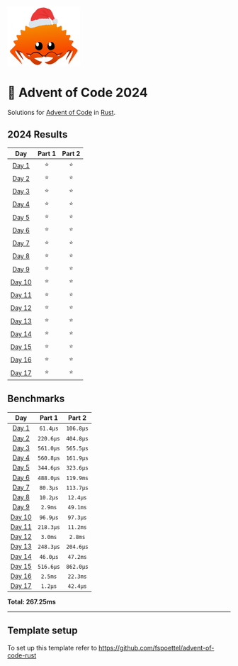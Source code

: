 <img src="./.assets/christmas_ferris.png" width="164">

# 🎄 Advent of Code 2024

Solutions for [Advent of Code](https://adventofcode.com/) in [Rust](https://www.rust-lang.org/).

<!--- advent_readme_stars table --->
## 2024 Results

| Day | Part 1 | Part 2 |
| :---: | :---: | :---: |
| [Day 1](https://adventofcode.com/2024/day/1) | ⭐ | ⭐ |
| [Day 2](https://adventofcode.com/2024/day/2) | ⭐ | ⭐ |
| [Day 3](https://adventofcode.com/2024/day/3) | ⭐ | ⭐ |
| [Day 4](https://adventofcode.com/2024/day/4) | ⭐ | ⭐ |
| [Day 5](https://adventofcode.com/2024/day/5) | ⭐ | ⭐ |
| [Day 6](https://adventofcode.com/2024/day/6) | ⭐ | ⭐ |
| [Day 7](https://adventofcode.com/2024/day/7) | ⭐ | ⭐ |
| [Day 8](https://adventofcode.com/2024/day/8) | ⭐ | ⭐ |
| [Day 9](https://adventofcode.com/2024/day/9) | ⭐ | ⭐ |
| [Day 10](https://adventofcode.com/2024/day/10) | ⭐ | ⭐ |
| [Day 11](https://adventofcode.com/2024/day/11) | ⭐ | ⭐ |
| [Day 12](https://adventofcode.com/2024/day/12) | ⭐ | ⭐ |
| [Day 13](https://adventofcode.com/2024/day/13) | ⭐ | ⭐ |
| [Day 14](https://adventofcode.com/2024/day/14) | ⭐ | ⭐ |
| [Day 15](https://adventofcode.com/2024/day/15) | ⭐ | ⭐ |
| [Day 16](https://adventofcode.com/2024/day/16) | ⭐ | ⭐ |
| [Day 17](https://adventofcode.com/2024/day/17) | ⭐ | ⭐ |
<!--- advent_readme_stars table --->

<!--- benchmarking table --->
## Benchmarks

| Day | Part 1 | Part 2 |
| :---: | :---: | :---:  |
| [Day 1](./src/bin/01.rs) | `61.4µs` | `106.8µs` |
| [Day 2](./src/bin/02.rs) | `220.6µs` | `404.8µs` |
| [Day 3](./src/bin/03.rs) | `561.0µs` | `565.5µs` |
| [Day 4](./src/bin/04.rs) | `560.8µs` | `161.9µs` |
| [Day 5](./src/bin/05.rs) | `344.6µs` | `323.6µs` |
| [Day 6](./src/bin/06.rs) | `488.0µs` | `119.9ms` |
| [Day 7](./src/bin/07.rs) | `80.3µs` | `113.7µs` |
| [Day 8](./src/bin/08.rs) | `10.2µs` | `12.4µs` |
| [Day 9](./src/bin/09.rs) | `2.9ms` | `49.1ms` |
| [Day 10](./src/bin/10.rs) | `96.9µs` | `97.3µs` |
| [Day 11](./src/bin/11.rs) | `218.3µs` | `11.2ms` |
| [Day 12](./src/bin/12.rs) | `3.0ms` | `2.8ms` |
| [Day 13](./src/bin/13.rs) | `248.3µs` | `204.6µs` |
| [Day 14](./src/bin/14.rs) | `46.0µs` | `47.2ms` |
| [Day 15](./src/bin/15.rs) | `516.6µs` | `862.0µs` |
| [Day 16](./src/bin/16.rs) | `2.5ms` | `22.3ms` |
| [Day 17](./src/bin/17.rs) | `1.2µs` | `42.4µs` |

**Total: 267.25ms**
<!--- benchmarking table --->

---

## Template setup

To set up this template refer to https://github.com/fspoettel/advent-of-code-rust
